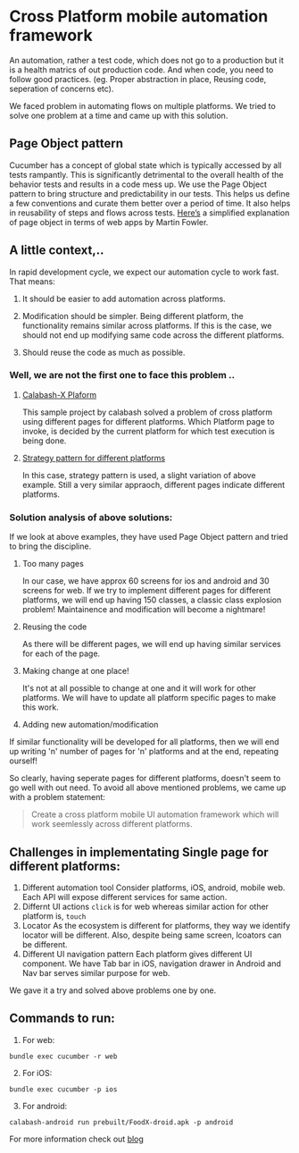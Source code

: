 # Cross Platform mobile automation framework 

An automation, rather a test code, which does not go to a production but it is a health matrics of out production code. And when code, you need to follow good practices. (eg. Proper abstraction in place, Reusing code, seperation of concerns etc).

We faced problem in automating flows on multiple platforms. We tried to solve one problem at a time and came up with this solution.


## Page Object pattern 
Cucumber has a concept of global state which is typically accessed by all tests rampantly. This is significantly detrimental to the overall health of the behavior tests and results in a code mess up. We use the Page Object pattern to bring structure and predictability in our tests. This helps us define a few conventions and curate them better over a period of time. It also helps in reusability of steps and flows across tests. [Here’s](http://martinfowler.com/bliki/PageObject.html) a simplified explanation of page object in terms of web apps by Martin Fowler. 

## A little context,..

In rapid development cycle, we expect our automation cycle to work fast. That means: 

1. It should be easier to add automation across platforms. 

2. Modification should be simpler. Being different platform, the functionality remains similar across platforms. If this is the case, we should not end up modifying same code across the different platforms.

3. Should reuse the code as much as possible.


### Well, we are not the first one to face this problem ..

1. [Calabash-X Plaform](https://github.com/calabash/x-platform-example)

    This sample project by calabash solved a problem of cross platform using different pages for different platforms. Which Platform page to invoke, is decided by the current platform for which test execution is being done.

2.  [Strategy pattern for different platforms](http://www.3pillarglobal.com/insights/design-patterns-in-automation-testing)

    In this case, strategy pattern is used, a slight variation of above example. Still a very similar appraoch, different pages indicate different platforms.
    
### Solution analysis of above solutions:

If we look at above examples, they have used Page Object pattern and tried to bring the discipline. 

1. Too many pages

    In our case, we have approx 60 screens for ios and android and 30 screens for web. If we try to implement different pages for different platforms, we will end up having 150 classes, a classic class explosion problem! Maintainence and modification will become a nightmare! 
 
2. Reusing the code
    
    As there will be different pages, we will end up having similar services for each of the page. 

3. Making change at one place! 
    
    It's not at all possible to change at one and it will work for other platforms. We will have to update all platform specific pages to make this work.
  
4. Adding new automation/modification
    
If similar functionality will be developed for all platforms, then we will end up writing 'n' number of pages for 'n' platforms and at the end, repeating ourself!
 

So clearly, having seperate pages for different platforms, doesn't seem to go well with out need. To avoid all above mentioned problems, we came up with a problem statement:
> Create a cross platform mobile UI automation framework which will work seemlessly across different platforms.

## Challenges in implementating Single page for different platforms: 
1. Different automation tool 
    Consider platforms, iOS, android, mobile web. Each API will expose different services for same action. 
2. Differnt UI actions 
    `click` is for web whereas similar action for other platform is, `touch`
3. Locator 
    As the ecosystem is different for platforms, they way we identify locator will be different. Also, despite being same screen, lcoators can be different. 
4. Different UI navigation pattern
    Each platform gives different UI component. We have Tab bar in iOS, navigation drawer in Android and Nav bar serves similar purpose for web. 

We gave it a try and solved above problems one by one. 


## Commands to run:

1. For web:

`bundle exec cucumber -r web`

2. For iOS:

`bundle exec cucumber -p ios`

3. For android:

`calabash-android run prebuilt/FoodX-droid.apk -p android`

For more information check out [blog](https://pritibiyani.github.io/blog/speaking-at-vodqa-banglore/)
